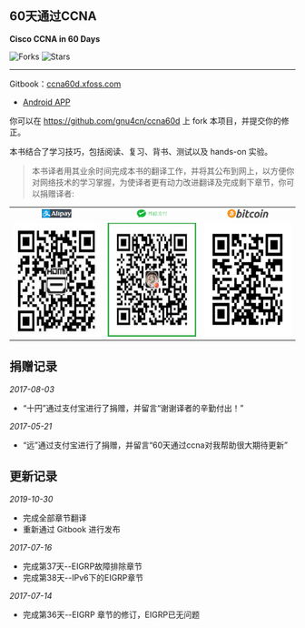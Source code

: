 ## 60天通过CCNA

__Cisco CCNA in 60 Days__


![Forks](https://img.shields.io/github/forks/gnu4cn/ccna60d) ![Stars](https://img.shields.io/github/stars/gnu4cn/ccna60d)

___

Gitbook：[ccna60d.xfoss.com](https://ccna60d.xfoss.com/)

- [Android APP](https://github.com/gnu4cn/ccna60d-app/releases/download/v0.1.3/ccna60d.xfoss.com_v0.1.3.apk)


你可以在 https://github.com/gnu4cn/ccna60d 上 fork 本项目，并提交你的修正。


本书结合了学习技巧，包括阅读、复习、背书、测试以及 hands-on 实验。

> 本书译者用其业余时间完成本书的翻译工作，并将其公布到网上，以方便你对网络技术的学习掌握，为使译者更有动力改进翻译及完成剩下章节，你可以捐赠译者:  
<table>
	<tr>
		<th>
			<img src="images/alipay-banner.png" height="15" />
		</th>
		<th>
			<img src="images/wechat-pay-banner.png" height="15" />
		</th>
		<th>
			<img src="images/logotop.png" height="15" />
		</th>
	</tr>
	<tr>
		<td>
			<img src="images/633086908.jpg" height="200" />
		</td>
		<td>
			<img src="images/611739062.jpg" height="200" />
		</td>
		<td>
			<img src="images/btc-qrcode.png" height="200" />
		</td>
	</tr>

</table>


## 捐赠记录

*2017-08-03*

- “十円”通过支付宝进行了捐赠，并留言“谢谢译者的辛勤付出！”

*2017-05-21*

- “远”通过支付宝进行了捐赠，并留言“60天通过ccna对我帮助很大期待更新”

## 更新记录

*2019-10-30*

- 完成全部章节翻译
- 重新通过 Gitbook 进行发布

*2017-07-16*

- 完成第37天--EIGRP故障排除章节
- 完成第38天--IPv6下的EIGRP章节

*2017-07-14*

- 完成第36天--EIGRP 章节的修订，EIGRP已无问题
